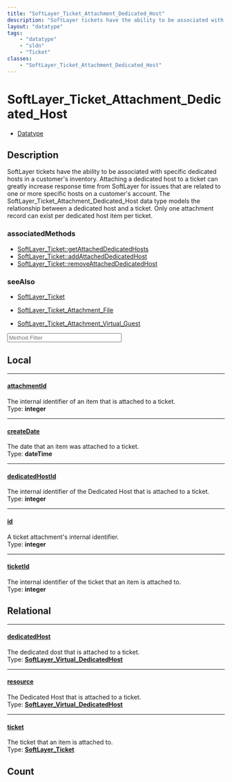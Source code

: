```yaml
---
title: "SoftLayer_Ticket_Attachment_Dedicated_Host"
description: "SoftLayer tickets have the ability to be associated with specific dedicated hosts in a customer's inventory. Attaching a... "
layout: "datatype"
tags:
    - "datatype"
    - "sldn"
    - "Ticket"
classes:
    - "SoftLayer_Ticket_Attachment_Dedicated_Host"
---
```


# SoftLayer_Ticket_Attachment_Dedicated_Host
<div id='service-datatype'>
    <ul id='sldn-reference-tabs'>
        <li id='datatype'> <a href='/reference/datatypes/SoftLayer_Ticket_Attachment_Dedicated_Host' >Datatype</a></li>
    </ul>
</div>

## Description 
SoftLayer tickets have the ability to be associated with specific dedicated hosts in a customer's inventory. Attaching a dedicated host to a ticket can greatly increase response time from SoftLayer for issues that are related to one or more specific hosts on a customer's account. The SoftLayer_Ticket_Attachment_Dedicated_Host data type models the relationship between a dedicated host and a ticket. Only one attachment record can exist per dedicated host item per ticket. 


### associatedMethods

*  [SoftLayer_Ticket::getAttachedDedicatedHosts](/reference/services/SoftLayer_Ticket/getAttachedDedicatedHosts )
*  [SoftLayer_Ticket::addAttachedDedicatedHost](/reference/services/SoftLayer_Ticket/addAttachedDedicatedHost )
*  [SoftLayer_Ticket::removeAttachedDedicatedHost](/reference/services/SoftLayer_Ticket/removeAttachedDedicatedHost )



### seeAlso

* [SoftLayer_Ticket](/reference/services/SoftLayer_Ticket )


* [SoftLayer_Ticket_Attachment_File](/reference/services/SoftLayer_Ticket_Attachment_File )


* [SoftLayer_Ticket_Attachment_Virtual_Guest](/reference/datatypes/SoftLayer_Ticket_Attachment_Virtual_Guest )




<!-- Service Filer BEGIN -->
<div class="view-filters">
        <div class="clearfix">
            <div class="search-input-box">
                <input placeholder="Method Filter" onkeyup="titleSearch(inputId='prop-input', divId='properties', elementClass='prop-row')" 
                    type="text" id="prop-input" value="" size="30" maxlength="128" class="form-text">
            </div>
        </div>
</div>
<!-- Service Filer END -->

<div id="properties" class="content">
<div id="localProperties" class="prop-content" >

## Local
-----
[attachmentId]: #attachmentid
#### [attachmentId]
The internal identifier of an item that is attached to a ticket.  
<span class="type-label">Type: </span>**integer**

-----
[createDate]: #createdate
#### [createDate]
The date that an item was attached to a ticket.  
<span class="type-label">Type: </span>**dateTime**

-----
[dedicatedHostId]: #dedicatedhostid
#### [dedicatedHostId]
The internal identifier of the Dedicated Host that is attached to a ticket.  
<span class="type-label">Type: </span>**integer**

-----
[id]: #id
#### [id]
A ticket attachment's internal identifier.  
<span class="type-label">Type: </span>**integer**

-----
[ticketId]: #ticketid
#### [ticketId]
The internal identifier of the ticket that an item is attached to.  
<span class="type-label">Type: </span>**integer**

</div>
<!-- LOCAL PROPERTY END -->

<div id="relationalProperties"  class="prop-content" >

## Relational
-----
[dedicatedHost]: #dedicatedhost
#### [dedicatedHost]
The dedicated dost that is attached to a ticket.  
<span class="type-label">Type: </span>**<a href='/reference/datatypes/SoftLayer_Virtual_DedicatedHost'>SoftLayer_Virtual_DedicatedHost </a>**

-----
[resource]: #resource
#### [resource]
The Dedicated Host that is attached to a ticket.  
<span class="type-label">Type: </span>**<a href='/reference/datatypes/SoftLayer_Virtual_DedicatedHost'>SoftLayer_Virtual_DedicatedHost </a>**

-----
[ticket]: #ticket
#### [ticket]
The ticket that an item is attached to.  
<span class="type-label">Type: </span>**<a href='/reference/datatypes/SoftLayer_Ticket'>SoftLayer_Ticket </a>**


## Count
</div>


